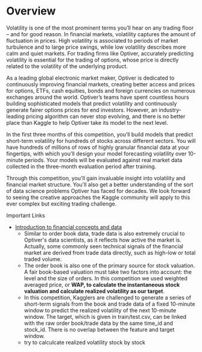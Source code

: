 # Overview

Volatility is one of the most prominent terms you’ll hear on any trading floor – and for good reason. In financial markets, volatility captures the amount of fluctuation in prices. High volatility is associated to periods of market turbulence and to large price swings, while low volatility describes more calm and quiet markets. For trading firms like Optiver, accurately predicting volatility is essential for the trading of options, whose price is directly related to the volatility of the underlying product.

As a leading global electronic market maker, Optiver is dedicated to continuously improving financial markets, creating better access and prices for options, ETFs, cash equities, bonds and foreign currencies on numerous exchanges around the world. Optiver’s teams have spent countless hours building sophisticated models that predict volatility and continuously generate fairer options prices for end investors. However, an industry-leading pricing algorithm can never stop evolving, and there is no better place than Kaggle to help Optiver take its model to the next level.

In the first three months of this competition, you’ll build models that predict short-term volatility for hundreds of stocks across different sectors. You will have hundreds of millions of rows of highly granular financial data at your fingertips, with which you'll design your model forecasting volatility over 10-minute periods. Your models will be evaluated against real market data collected in the three-month evaluation period after training.

Through this competition, you'll gain invaluable insight into volatility and financial market structure. You'll also get a better understanding of the sort of data science problems Optiver has faced for decades. We look forward to seeing the creative approaches the Kaggle community will apply to this ever complex but exciting trading challenge.

Important Links
- [Introduction to financial concepts and data](https://www.kaggle.com/code/jiashenliu/introduction-to-financial-concepts-and-data)
  - Similar to order book data, trade data is also extremely crucial to Optiver's data scientists, as it reflects how active the market is. Actually, some commonly seen technical signals of the financial market are derived from trade data directly, such as high-low or total traded volume.
  - The order book is also one of the primary source for stock valuation. A fair book-based valuation must take two factors into account: the level and the size of orders. In this competition we used weighted averaged price, or **WAP, to calculate the instantaneous stock valuation and calculate realized volatility as our target**.
  - In this competition, Kagglers are challenged to generate a series of short-term signals from the book and trade data of a fixed 10-minute window to predict the realized volatility of the next 10-minute window. The target, which is given in train/test.csv, can be linked with the raw order book/trade data by the same time_id and stock_id. There is no overlap between the feature and target window.
  - try to calculcate realized volatility stock by stock